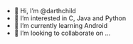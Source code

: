 - 👋 Hi, I’m @darthchild
- 👀 I’m interested in C, Java and Python
- 🌱 I’m currently learning Android 
- 💞️ I’m looking to collaborate on ...


<!---
darthchild/darthchild is a ✨ special ✨ repository because its `README.md` (this file) appears on your GitHub profile.
You can click the Preview link to take a look at your changes.
--->
